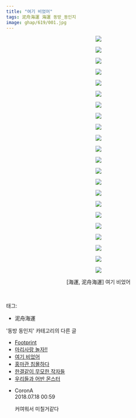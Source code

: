 ```yaml
---
title: "여기 비었어"
tags: 泥舟海運 海運 동방_동인지
image: ghap/619/001.jpg
---
```

<div class="article">
<p style="text-align: center; clear: none; float: none;"><img src="{{ site.nasurl }}/ghap/619/001.jpg"/></p>
<p style="text-align: center; clear: none; float: none;"><img src="{{ site.nasurl }}/ghap/619/002.jpg"/></p>
<p style="text-align: center; clear: none; float: none;"><img src="{{ site.nasurl }}/ghap/619/003.jpg"/></p>
<p style="text-align: center; clear: none; float: none;"><img src="{{ site.nasurl }}/ghap/619/004.jpg"/></p>
<p style="text-align: center; clear: none; float: none;"><img src="{{ site.nasurl }}/ghap/619/005.jpg"/></p>
<p style="text-align: center; clear: none; float: none;"><img src="{{ site.nasurl }}/ghap/619/006.jpg"/></p>
<p style="text-align: center; clear: none; float: none;"><img src="{{ site.nasurl }}/ghap/619/007.jpg"/></p>
<p style="text-align: center; clear: none; float: none;"><img src="{{ site.nasurl }}/ghap/619/008.jpg"/></p>
<p style="text-align: center; clear: none; float: none;"><img src="{{ site.nasurl }}/ghap/619/009.jpg"/></p>
<p style="text-align: center; clear: none; float: none;"><img src="{{ site.nasurl }}/ghap/619/010.jpg"/></p>
<p style="text-align: center; clear: none; float: none;"><img src="{{ site.nasurl }}/ghap/619/011.jpg"/></p>
<p style="text-align: center; clear: none; float: none;"><img src="{{ site.nasurl }}/ghap/619/012.jpg"/></p>
<p style="text-align: center; clear: none; float: none;"><img src="{{ site.nasurl }}/ghap/619/013.jpg"/></p>
<p style="text-align: center; clear: none; float: none;"><img src="{{ site.nasurl }}/ghap/619/014.jpg"/></p>
<p style="text-align: center; clear: none; float: none;"><img src="{{ site.nasurl }}/ghap/619/015.jpg"/></p>
<p style="text-align: center; clear: none; float: none;"><img src="{{ site.nasurl }}/ghap/619/016.jpg"/></p>
<p style="text-align: center; clear: none; float: none;"><img src="{{ site.nasurl }}/ghap/619/017.jpg"/></p>
<p style="text-align: center; clear: none; float: none;"><img src="{{ site.nasurl }}/ghap/619/018.jpg"/></p>
<p style="text-align: center; clear: none; float: none;"><img src="{{ site.nasurl }}/ghap/619/019.jpg"/></p>
<p style="text-align: center; clear: none; float: none;"><img src="{{ site.nasurl }}/ghap/619/020.jpg"/></p>
<p style="text-align: center; clear: none; float: none;"><img src="{{ site.nasurl }}/ghap/619/021.jpg"/></p>
<p style="text-align: center; clear: none; float: none;"><img src="{{ site.nasurl }}/ghap/619/022.jpg"/></p>
<p style="text-align: center; clear: none; float: none;">[海運, 泥舟海運] 여기 비었어</p>
<p><br/></p>
</div><div class="tagTrail">
<p>태그: </p>
<ul>
<li>泥舟海運</li>
</ul>
</div><div class="another">
<p>'동방 동인지' 카테고리의 다른 글</p>
<ul>
<li><a href="/2016-07-01-ghap_622">Footprint</a></li>
<li><a href="/2016-07-01-ghap_621">마리사랑 놀자!!</a></li>
<li><a href="/2016-07-01-ghap_619">여기 비었어</a></li>
<li><a href="/2016-07-01-ghap_618">홍마관 침몰하다</a></li>
<li><a href="/2016-07-01-ghap_617">한결같이 무모한 작자들</a></li>
<li><a href="/2016-07-01-ghap_615">우리들과 어반 몬스터</a></li>
</ul>
</div><div class="cb_module cb_fluid">
<div class="cb_wrt cb_profile">
<div class="comment">
<ul>
<li class="cb_thumb_off" id="comment15288994">
<div class="cb_comment_area">
<div class="cb_info_area">
<div class="cb_section">
<span class="cb_nick_name">CoronA</span>
</div>
<div class="cb_section">
<span class="cb_date">2018.07.18 00:59 </span>
</div>
</div>
<div class="cb_dsc_comment">
<p class="cb_dsc">
											커여워서 미칠거같다
										</p>
</div>
</div></li>
</ul>
</div>
</div><!-- commentList close -->
</div>